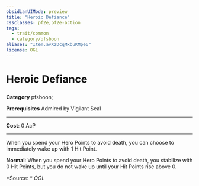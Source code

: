 ```yaml
---
obsidianUIMode: preview
title: "Heroic Defiance"
cssclasses: pf2e,pf2e-action
tags:
  - trait/common
  - category/pfsboon
aliases: "Item.avXzDcqMxbuKMpe6"
license: OGL
---
```

# Heroic Defiance

### 

**Category** pfsboon; 



**Prerequisites** Admired by Vigilant Seal
* * *
**Cost**: 0 AcP

* * *

When you spend your Hero Points to avoid death, you can choose to immediately wake up with 1 Hit Point.

**Normal**: When you spend your Hero Points to avoid death, you stabilize with 0 Hit Points, but you do not wake up until your Hit Points rise above 0.

*Source: *
*OGL*